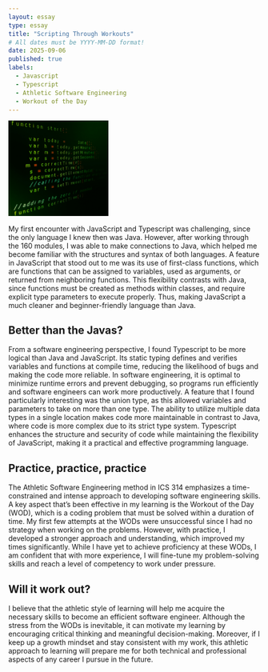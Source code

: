 ```yaml
---
layout: essay
type: essay
title: "Scripting Through Workouts"
# All dates must be YYYY-MM-DD format!
date: 2025-09-06
published: true
labels:
  - Javascript
  - Typescript
  - Athletic Software Engineering
  - Workout of the Day
---
```


<img width="200px" class="rounded float-start pe-4" src="../img/javascript.jpg">

My first encounter with JavaScript and Typescript was challenging, since the only language I knew then was Java. However, after working through the 160 modules, I was able to make connections to Java, which helped me become familiar with the structures and syntax of both languages. A feature in JavaScript that stood out to me was its use of first-class functions, which are functions that can be assigned to variables, used as arguments, or returned from neighboring functions. This flexibility contrasts with Java, since functions must be created as methods within classes, and require explicit type parameters to execute properly. Thus, making JavaScript a much cleaner and beginner-friendly language than Java. 

## Better than the Javas?

From a software engineering perspective, I found Typescript to be more logical than Java and JavaScript. Its static typing defines and verifies variables and functions at compile time, reducing the likelihood of bugs and making the code more reliable. In software engineering, it is optimal to minimize runtime errors and prevent debugging, so programs run efficiently and software engineers can work more productively. A feature that I found particularly interesting was the union type, as this allowed variables and parameters to take on more than one type. The ability to utilize multiple data types in a single location makes code more maintainable in contrast to Java, where code is more complex due to its strict type system. Typescript enhances the structure and security of code while maintaining the flexibility of JavaScript, making it a practical and effective programming language. 

## Practice, practice, practice

The Athletic Software Engineering method in ICS 314 emphasizes a time-constrained and intense approach to developing software engineering skills. A key aspect that’s been effective in my learning is the Workout of the Day (WOD), which is a coding problem that must be solved within a duration of time. My first few attempts at the WODs were unsuccessful since I had no strategy when working on the problems. However, with practice, I developed a stronger approach and understanding, which improved my times significantly. While I have yet to achieve proficiency at these WODs, I am confident that with more experience, I will fine-tune my problem-solving skills and reach a level of competency to work under pressure. 

## Will it work out?

I believe that the athletic style of learning will help me acquire the necessary skills to become an efficient software engineer. Although the stress from the WODs is inevitable, it can motivate my learning by encouraging critical thinking and meaningful decision-making. Moreover, if I keep up a growth mindset and stay consistent with my work, this athletic approach to learning will prepare me for both technical and professional aspects of any career I pursue in the future.
